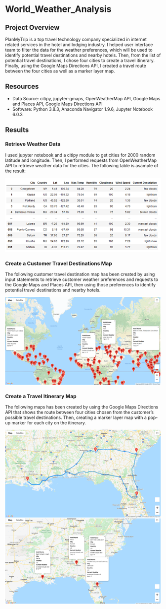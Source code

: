 # World_Weather_Analysis

## Project Overview

PlanMyTrip is a top travel technology company specialized in internet related services in the hotel and lodging industry. I helped user interface team to filter the data for the weather preferences, which will be used to identify potential travel destinations and nearby hotels. Then, from the list of potential travel destinations, I chose four cities to create a travel itinerary. Finally, using the Google Maps Directions API, I created a travel route between the four cities as well as a marker layer map.

## Resources

  - Data Source: citipy, jupyter-gmaps, OpenWeatherMap API, Google Maps and Places API, Google Maps Directions API
  - Software: Python 3.8.3, Anaconda Navigator 1.9.6, Jupyter Notebook 6.0.3

## Results

### Retrieve Weather Data

I used jupyter notebook and a citipy module to get cities for 2000 random latitude and longitude. Then, I performed requests from OpenWeatherMap API to retrieve weather data for the cities. The following table is asample of the result:

![](https://github.com/Nazanin-hub/World_Weather_Analysis/blob/main/Weather_Database/Weather_Database%20Result.png)


### Create a Customer Travel Destinations Map

The following customer travel destination map has been created by using input statements to retrieve customer weather preferences and requests to the Google Maps and Places API, then using those preferences to identify potential travel destinations and nearby hotels.

![](https://github.com/Nazanin-hub/World_Weather_Analysis/blob/main/Vacation_Search/WeatherPy_vacation_map.png)

### Create a Travel Itinerary Map

The following maps has been created by using the Google Maps Directions API that shows the route between four cities chosen from the customer’s possible travel destinations. Then, creating a marker layer map with a pop-up marker for each city on the itinerary.

![](https://github.com/Nazanin-hub/World_Weather_Analysis/blob/main/Vacation_Itinerary/WeatherPy_travel_map.png)
![](https://github.com/Nazanin-hub/World_Weather_Analysis/blob/main/Vacation_Itinerary/WeatherPy_travel_map_markers.png)
